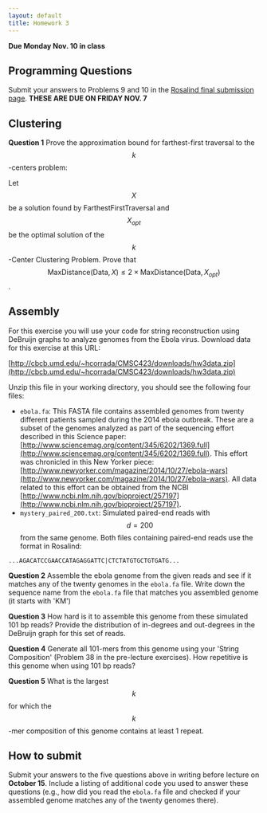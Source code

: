 ```yaml
---
layout: default
title: Homework 3
---
```


**Due Monday Nov. 10 in class**

## Programming Questions ##

Submit your answers to Problems 9 and 10 in the
[Rosalind final submission page](http://rosalind.info/classes/156/).
**THESE ARE DUE ON FRIDAY NOV.  7**

## Clustering ##

**Question 1**
Prove the approximation bound for farthest-first traversal to the $$k$$-centers problem:

Let $$X$$ be a solution found by FarthestFirstTraversal and $$X_{opt}$$ be the optimal solution of the $$k$$-Center Clustering Problem. Prove that $$\mathrm{MaxDistance}(\mathrm{Data},X) ≤ 2 \times \mathrm{MaxDistance}(\mathrm{Data},X_{opt})$$.

## Assembly ##

For this exercise you will use your code for string reconstruction using DeBruijn graphs to analyze genomes from the Ebola virus. Download data for this exercise at this URL:

[http://cbcb.umd.edu/~hcorrada/CMSC423/downloads/hw3data.zip](http://cbcb.umd.edu/~hcorrada/CMSC423/downloads/hw3data.zip)

Unzip this file in your working directory, you should see the following four files:

- `ebola.fa`: This FASTA file contains assembled genomes from twenty different patients sampled during the 2014 ebola outbreak. These are a subset of the genomes analyzed as part of the sequencing effort described in this Science paper: [http://www.sciencemag.org/content/345/6202/1369.full](http://www.sciencemag.org/content/345/6202/1369.full). This effort was chronicled in this New Yorker piece: [http://www.newyorker.com/magazine/2014/10/27/ebola-wars](http://www.newyorker.com/magazine/2014/10/27/ebola-wars). All data related to this effort can be obtained from the NCBI [http://www.ncbi.nlm.nih.gov/bioproject/257197](http://www.ncbi.nlm.nih.gov/bioproject/257197).
- `mystery_paired_200.txt`: Simulated paired-end reads with $$d=200$$ from the same genome. Both files containing paired-end reads use the format in Rosalind:

`...AGACATCCGAACCATAGAGGATTC|CTCTATGTGCTGTGATG...`

**Question 2** Assemble the ebola genome from the given reads and see if it matches any of the twenty genomes in the `ebola.fa` file. Write down the sequence name from the `ebola.fa` file that matches you assembled genome (it starts with 'KM')

**Question 3** How hard is it to assemble this genome from these simulated 101 bp reads? Provide the  distribution of in-degrees and out-degrees in the DeBruijn graph for this set of reads. 

**Question 4** Generate all 101-mers from this genome using your 'String Composition' (Problem 38 in the pre-lecture exercises). How repetitive is this genome when using 101 bp reads?

**Question 5** What is the largest $$k$$ for which the $$k$$-mer composition of this genome contains at least 1 repeat.

## How to submit ##

Submit your answers to the five questions above in writing before
lecture on **October 15**. Include a listing of additional code you used to answer these questions (e.g., how did you read the `ebola.fa` file and checked if your assembled genome matches any of the twenty genomes there).



